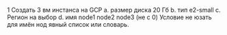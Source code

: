 1 Создать 3 вм инстанса на GCP
a. размер диска 20 Гб
b. тип e2-small
c. Регион на выбор
d. имя node1 node2 node3 (не с 0)
Условие не юзать для имён нод явный список или словарь.
